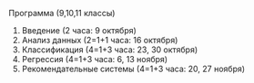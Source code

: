Программа (9,10,11 классы)

1. Введение (2 часа: 9 октября)
2. Анализ данных (2=1+1 часа: 16 октября)
3. Классификация (4=1+3 часа: 23, 30 октября)
4. Регрессия (4=1+3 часа: 6, 13 ноября)
5. Рекомендательные системы (4=1+3 часа: 20, 27 ноября)